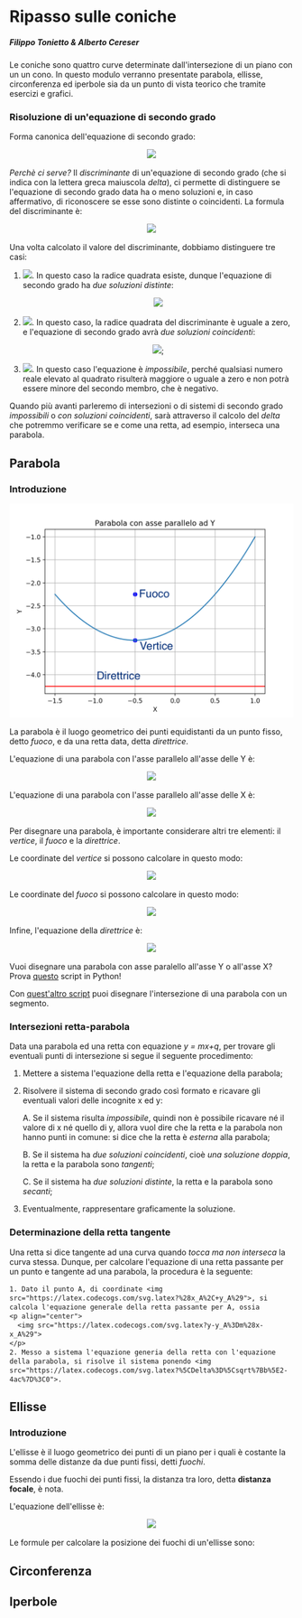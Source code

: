 # Ripasso sulle coniche

##### Filippo Tonietto & Alberto Cereser

Le coniche sono quattro curve determinate dall'intersezione di un piano con un un cono. In questo modulo verranno presentate parabola, ellisse, circonferenza ed iperbole sia da un punto di vista teorico che tramite esercizi e grafici.

### Risoluzione di un'equazione di secondo grado

Forma canonica dell'equazione di secondo grado:

<p align="center">
  <img src="https://latex.codecogs.com/svg.latex?y%3Dax%5E2%2Bbx%2Bc">
</p>

*Perchè ci serve?* Il *discriminante* di un'equazione di secondo grado (che si indica con la lettera greca maiuscola *delta*), ci permette di distinguere se l'equazione di secondo grado data ha o meno soluzioni e, in caso affermativo, di riconoscere se esse sono distinte o coincidenti. La formula del discriminante è:

<p align="center">
  <img src="https://latex.codecogs.com/svg.latex?%5CDelta%3D%5Csqrt%7Bb%5E2-4ac%7D">
</p>

Una volta calcolato il valore del discriminante, dobbiamo distinguere tre casi:
  1. <img src="https://latex.codecogs.com/svg.latex?%5CDelta%3D%5Csqrt%7Bb%5E2-4ac%7D%3E0">.
    In questo caso la radice quadrata esiste, dunque l'equazione di secondo grado ha *due soluzioni distinte*:
    <p align="center">
      <img src="https://latex.codecogs.com/svg.latex?x_%7B1%2C2%7D%3D%5Cfrac%7B-b%5Cpm%5Csqrt%7Bb%5E2-4ac%7D%7D%7B2a%7D">
  </p>

  2. <img src="https://latex.codecogs.com/svg.latex?%5CDelta%3Db%5E2-4ac%3D0">.
    In questo caso, la radice quadrata del discriminante è uguale a zero, e l'equazione di secondo grado avrà *due soluzioni coincidenti*:
    <p align="center">
      <img src="https://latex.codecogs.com/svg.latex?x_%7B1%7D%3Dx_%7B2%7D%3D-%5Cfrac%7Bb%7D%7B2a%7D">;
  </p>

  3. <img src="https://latex.codecogs.com/svg.latex?%5CDelta%3D%5Csqrt%7Bb%5E2-4ac%7D%3C0">.
    In questo caso l'equazione è *impossibile*, perché qualsiasi numero reale elevato al quadrato risulterà maggiore o uguale a zero e non potrà essere minore del secondo membro, che è negativo.

Quando più avanti parleremo di intersezioni o di sistemi di secondo grado *impossibili* o *con soluzioni coincidenti*, sarà attraverso il calcolo del *delta* che potremmo verificare se e come una retta, ad esempio, interseca una parabola.

## Parabola

### Introduzione

<img src="Figure_1.png" width="800">

La parabola è il luogo geometrico dei punti equidistanti da un punto fisso, detto _fuoco_, e da una retta data, detta _direttrice_.

L'equazione di una parabola con l'asse parallelo all'asse delle Y è:

<p align="center">
  <img src="https://latex.codecogs.com/svg.latex?y%3Dax%5E2%2Bbx%2Bc">
</p>

L'equazione di una parabola con l'asse parallelo all'asse delle X è:

<p align="center">
  <img src="https://latex.codecogs.com/svg.latex?x%3Day%5E2%2Bby%2Bc">
</p>

Per disegnare una parabola, è importante considerare altri tre elementi: il *vertice*, il *fuoco* e la *direttrice*.

Le coordinate del *vertice* si possono calcolare in questo modo:

<p align="center">
  <img src="https://latex.codecogs.com/svg.latex?V%28-%5Cfrac%7Bb%7D%7B2a%7D%3B-%5Cfrac%7B%5CDelta%7D%7B4a%7D%29">
</p>

Le coordinate del *fuoco* si possono calcolare in questo modo:
<p align="center">
  <img src="https://latex.codecogs.com/svg.latex?V%28-%5Cfrac%7Bb%7D%7B2a%7D%3B%5Cfrac%7B1-%5CDelta%7D%7B4a%7D%29">
</p>

Infine, l'equazione della *direttrice* è:
<p align="center">
  <img src="https://latex.codecogs.com/svg.latex?y%3D-%5Cfrac%7B1%2B%5CDelta%7D%7B4a%7D">
</p>

Vuoi disegnare una parabola con asse paralello all'asse Y o all'asse X? Prova [questo](https://github.com/albusdemens/Ripasso_coniche/blob/master/Parabola.py) script in Python!

Con [quest'altro script](https://github.com/albusdemens/Ripasso_coniche/blob/master/Intersezione_parabola_retta.py) puoi disegnare l'intersezione di una parabola con un segmento.

### Intersezioni retta-parabola

Data una parabola ed una retta con equazione *y = mx+q*, per trovare gli eventuali punti di intersezione si segue il seguente procedimento:
1. Mettere a sistema l'equazione della retta e l'equazione della parabola;
2. Risolvere il sistema di secondo grado così formato e ricavare gli eventuali valori delle incognite x ed y:

    A. Se il sistema risulta *impossibile*, quindi non è possibile ricavare né il valore di x né quello di y, allora vuol dire         che la retta e la parabola non hanno punti in comune: si dice che la retta è *esterna* alla parabola;

    B. Se il sistema ha *due soluzioni coincidenti*, cioè *una soluzione doppia*, la retta e la parabola sono *tangenti*;

    C. Se il sistema ha *due soluzioni distinte*, la retta e la parabola sono *secanti*;

3. Eventualmente, rappresentare graficamente la soluzione.    


### Determinazione della retta tangente

Una retta si dice tangente ad una curva quando *tocca ma non interseca* la curva stessa. Dunque, per calcolare l'equazione di una retta passante per un punto e tangente ad una parabola, la procedura è la seguente:

    1. Dato il punto A, di coordinate <img src="https://latex.codecogs.com/svg.latex?%28x_A%2C+y_A%29">, si calcola l'equazione generale della retta passante per A, ossia
    <p align="center">
      <img src="https://latex.codecogs.com/svg.latex?y-y_A%3Dm%28x-x_A%29">
    </p>
    2. Messo a sistema l'equazione generia della retta con l'equazione della parabola, si risolve il sistema ponendo <img src="https://latex.codecogs.com/svg.latex?%5CDelta%3D%5Csqrt%7Bb%5E2-4ac%7D%3C0">.

## Ellisse

### Introduzione

L'ellisse è il luogo geometrico dei punti di un piano per i quali è costante la somma delle distanze da due punti fissi, detti _fuochi_.

Essendo i due fuochi dei punti fissi, la distanza tra loro, detta **distanza focale**, è nota.

L'equazione dell'ellisse è:
<p align="center">
  <img src="https://latex.codecogs.com/svg.latex?%5Cfrac%7Bx%5E2%7D%7Ba%5E2%7D%2B%5Cfrac%7By%5E2%7D%7Bb%5E2%7D%3D1">
</p>

Le formule per calcolare la posizione dei fuochi di un'ellisse sono:

## Circonferenza

## Iperbole
